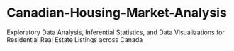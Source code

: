 # Canadian-Housing-Market-Analysis
Exploratory Data Analysis, Inferential Statistics, and Data Visualizations for Residential Real Estate Listings across Canada
